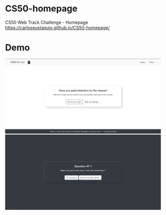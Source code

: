 # CS50-homepage
CS50 Web Track Challenge - Homepage
https://carloseustaquio.github.io/CS50-homepage/

# Demo
![Demo](./demo/demo1.png)
![Demo](./demo/demo2.png)
